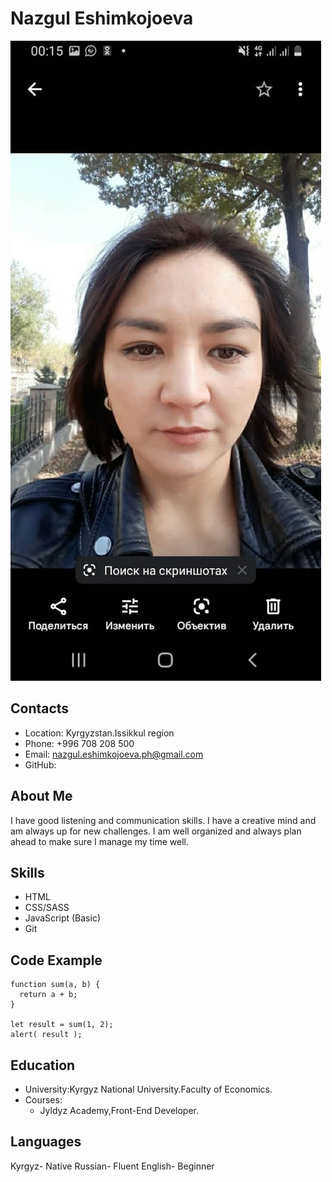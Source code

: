 # Nazgul Eshimkojoeva

![Alt-my_foto](img/my_foto.jpg)

## Contacts

- Location: Kyrgyzstan.Issikkul region
- Phone: +996 708 208 500
- Email: nazgul.eshimkojoeva.ph@gmail.com
- GitHub: [](https://github.com/Nazka2022)

## About Me

I have good listening and communication skills. I have a creative mind and am always up for new challenges. I am well organized and always plan ahead to make sure I manage my time well.

## Skills

- HTML
- CSS/SASS
- JavaScript (Basic)
- Git

## Code Example

```
function sum(a, b) {
  return a + b;
}

let result = sum(1, 2);
alert( result );
```

## Education

- University:Kyrgyz National University.Faculty of Economics.
- Courses:
  - Jyldyz Academy,Front-End Developer.

## Languages

Kyrgyz- Native
Russian- Fluent
English- Beginner
